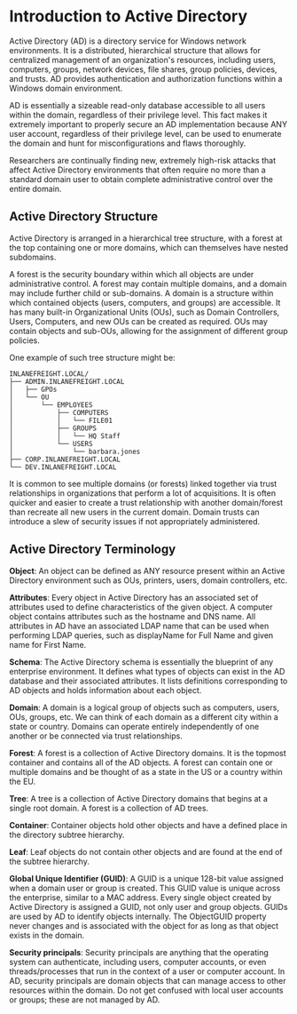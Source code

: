 # Introduction to Active Directory

Active Directory (AD) is a directory service for Windows network environments. It is a distributed, hierarchical structure that allows for centralized management of an organization's resources, including users, computers, groups, network devices, file shares, group policies, devices, and trusts. AD provides authentication and authorization functions within a Windows domain environment.

AD is essentially a sizeable read-only database accessible to all users within the domain, regardless of their privilege level. This fact makes it extremely important to properly secure an AD implementation because ANY user account, regardless of their privilege level, can be used to enumerate the domain and hunt for misconfigurations and flaws thoroughly.

Researchers are continually finding new, extremely high-risk attacks that affect Active Directory environments that often require no more than a standard domain user to obtain complete administrative control over the entire domain.

## Active Directory Structure

Active Directory is arranged in a hierarchical tree structure, with a forest at the top containing one or more domains, which can themselves have nested subdomains. 

A forest is the security boundary within which all objects are under administrative control. A forest may contain multiple domains, and a domain may include further child or sub-domains. A domain is a structure within which contained objects (users, computers, and groups) are accessible. It has many built-in Organizational Units (OUs), such as Domain Controllers, Users, Computers, and new OUs can be created as required. OUs may contain objects and sub-OUs, allowing for the assignment of different group policies.

One example of such tree structure might be:

```
INLANEFREIGHT.LOCAL/
├── ADMIN.INLANEFREIGHT.LOCAL
│   ├── GPOs
│   └── OU
│       └── EMPLOYEES
│           ├── COMPUTERS
│           │   └── FILE01
│           ├── GROUPS
│           │   └── HQ Staff
│           └── USERS
│               └── barbara.jones
├── CORP.INLANEFREIGHT.LOCAL
└── DEV.INLANEFREIGHT.LOCAL
```

It is common to see multiple domains (or forests) linked together via trust relationships in organizations that perform a lot of acquisitions. It is often quicker and easier to create a trust relationship with another domain/forest than recreate all new users in the current domain. Domain trusts can introduce a slew of security issues if not appropriately administered.

## Active Directory Terminology

**Object**: An object can be defined as ANY resource present within an Active Directory environment such as OUs, printers, users, domain controllers, etc.

**Attributes**: Every object in Active Directory has an associated set of attributes used to define characteristics of the given object. A computer object contains attributes such as the hostname and DNS name. All attributes in AD have an associated LDAP name that can be used when performing LDAP queries, such as displayName for Full Name and given name for First Name.

**Schema**: The Active Directory schema is essentially the blueprint of any enterprise environment. It defines what types of objects can exist in the AD database and their associated attributes. It lists definitions corresponding to AD objects and holds information about each object.

**Domain**: A domain is a logical group of objects such as computers, users, OUs, groups, etc. We can think of each domain as a different city within a state or country. Domains can operate entirely independently of one another or be connected via trust relationships.

**Forest**: A forest is a collection of Active Directory domains. It is the topmost container and contains all of the AD objects. A forest can contain one or multiple domains and be thought of as a state in the US or a country within the EU. 

**Tree**: A tree is a collection of Active Directory domains that begins at a single root domain. A forest is a collection of AD trees. 

**Container**: Container objects hold other objects and have a defined place in the directory subtree hierarchy.

**Leaf**: Leaf objects do not contain other objects and are found at the end of the subtree hierarchy.

**Global Unique Identifier (GUID)**: A GUID is a unique 128-bit value assigned when a domain user or group is created. This GUID value is unique across the enterprise, similar to a MAC address. Every single object created by Active Directory is assigned a GUID, not only user and group objects. GUIDs are used by AD to identify objects internally. The ObjectGUID property never changes and is associated with the object for as long as that object exists in the domain.

**Security principals**: Security principals are anything that the operating system can authenticate, including users, computer accounts, or even threads/processes that run in the context of a user or computer account.  In AD, security principals are domain objects that can manage access to other resources within the domain. Do not get confused with local user accounts or groups; these are not managed by AD.